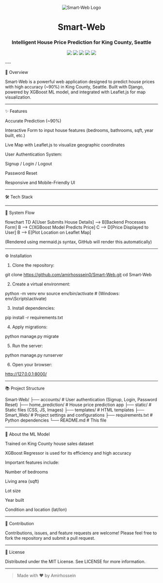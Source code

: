 <p align="center">
  <img src="https://img.shields.io/badge/Smart--Web-House%20Price%20Prediction-blueviolet?style=for-the-badge&logo=homeadvisor&logoColor=white" alt="Smart-Web Logo"/>
</p><h1 align="center">Smart-Web</h1>
<h3 align="center">Intelligent House Price Prediction for King County, Seattle</h3><p align="center">
  <img src="https://img.shields.io/badge/Django-Backend-green?style=flat-square&logo=django&logoColor=white">
  <img src="https://img.shields.io/badge/XGBoost-ML-orange?style=flat-square&logo=githubactions&logoColor=white">
  <img src="https://img.shields.io/badge/Leaflet-Map-00C851?style=flat-square&logo=leaflet&logoColor=white">
  <img src="https://img.shields.io/badge/Accuracy-90%25-brightgreen?style=flat-square">
  <img src="https://img.shields.io/badge/License-MIT-lightgrey?style=flat-square">
</p>
---

🚀 Overview

Smart-Web is a powerful web application designed to predict house prices with high accuracy (~90%) in King County, Seattle.
Built with Django, powered by XGBoost ML model, and integrated with Leaflet.js for map visualization.


---

✨ Features

Accurate Prediction (~90%)

Interactive Form to input house features (bedrooms, bathrooms, sqft, year built, etc.)

Live Map with Leaflet.js to visualize geographic coordinates

User Authentication System:

Signup / Login / Logout

Password Reset


Responsive and Mobile-Friendly UI



---

🛠 Tech Stack


---

🧩 System Flow

flowchart TD
    A[User Submits House Details] --> B[Backend Processes Form]
    B --> C[XGBoost Model Predicts Price]
    C --> D[Price Displayed to User]
    B --> E[Plot Location on Leaflet Map]

(Rendered using mermaid.js syntax, GitHub will render this automatically)


---

⚙️ Installation

1. Clone the repository:

git clone https://github.com/amirhosssein0/Smart-Web.git
cd Smart-Web


2. Create a virtual environment:

python -m venv env
source env/bin/activate   # (Windows: env\Scripts\activate)


3. Install dependencies:

pip install -r requirements.txt


4. Apply migrations:

python manage.py migrate


5. Run the server:

python manage.py runserver


6. Open your browser:

http://127.0.0.1:8000/




---

📚 Project Structure

Smart-Web/
├── accounts/          # User authentication (Signup, Login, Password Reset)
├── home_prediction/   # House price prediction app
├── static/            # Static files (CSS, JS, Images)
├── templates/         # HTML templates
├── Smart_Web/         # Project settings and configurations
├── requirements.txt   # Python dependencies
└── README.md          # This file


---

🤖 About the ML Model

Trained on King County house sales dataset

XGBoost Regressor is used for its efficiency and high accuracy

Important features include:

Number of bedrooms

Living area (sqft)

Lot size

Year built

Condition and location (lat/lon)




---

🤝 Contribution

Contributions, issues, and feature requests are welcome!
Please feel free to fork the repository and submit a pull request.


---

📜 License

Distributed under the MIT License. See LICENSE for more information.


---

> Made with ❤️ by Amirhossein
